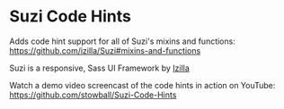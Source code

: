 # Suzi Code Hints

Adds code hint support for all of Suzi's mixins and functions: https://github.com/izilla/Suzi#mixins-and-functions

Suzi is a responsive, Sass UI Framework by [Izilla](http://izilla.com.au)

Watch a demo video screencast of the code hints in action on YouTube: https://github.com/stowball/Suzi-Code-Hints